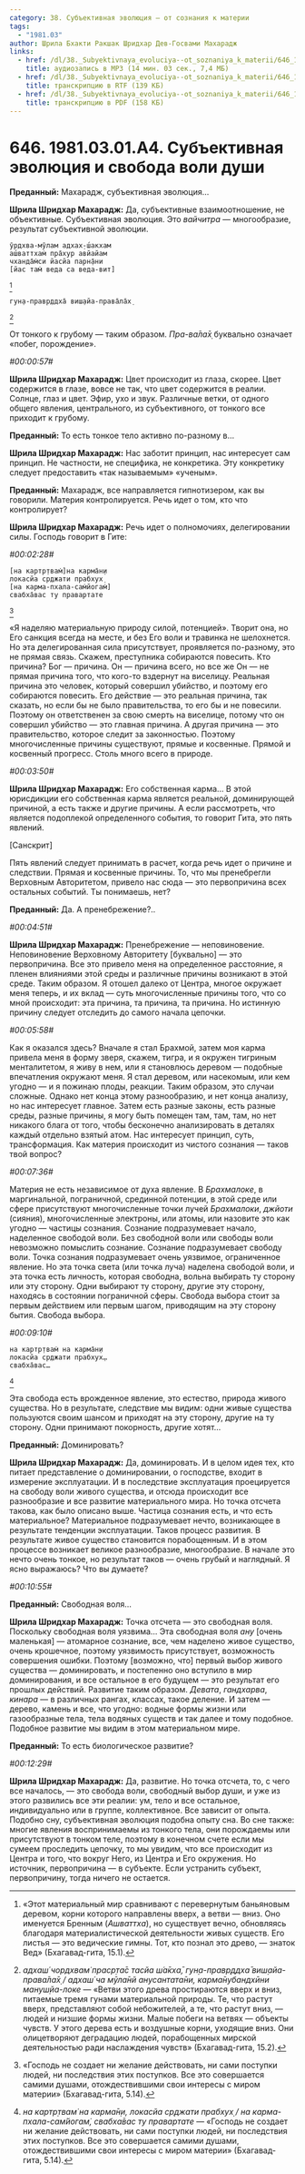 ```yaml
---
category: 38. Субъективная эволюция — от сознания к материи
tags:
  - "1981.03"
author: Шрила Бхакти Ракшак Шридхар Дев-Госвами Махарадж
links:
  - href: /dl/38._Subyektivnaya_evoluciya--ot_soznaniya_k_materii/646_1981.03.01.A4_SridharMj_Subyektivnaya_evolyutsiya_i_svoboda_voli_dushi.mp3
    title: аудиозапись в MP3 (14 мин. 03 сек., 7,4 МБ)
  - href: /dl/38._Subyektivnaya_evoluciya--ot_soznaniya_k_materii/646_1981.03.01.A4_SridharMj_Subyektivnaya_evolyutsiya_i_svoboda_voli_dushi.rtf
    title: транскрипцию в RTF (139 КБ)
  - href: /dl/38._Subyektivnaya_evoluciya--ot_soznaniya_k_materii/646_1981.03.01.A4_SridharMj_Subyektivnaya_evolyutsiya_i_svoboda_voli_dushi.pdf
    title: транскрипцию в PDF (158 КБ)
---
```


# 646. 1981.03.01.A4. Субъективная эволюция и свобода воли души

**Преданный:** Махарадж, субъективная эволюция…

**Шрила Шридхар Махарадж:** Да, субъективные взаимоотношение, не объективные. Субъективная эволюция. Это *вайчитра* — многообразие, результат субъективной эволюции.

    ӯрдхва-мӯлам адхах̣-ш́акхам
    аш́ваттхам̇ пра̄хур авйайам
    чханда̄м̇си йасйа парн̣а̄ни
    [йас там̇ веда са веда-вит]
[^_ftn1]

    гун̣а-правр̣ддха̄ виш̣айа-права̄ла̄х̣
[^_ftn2]

От тонкого к грубому — таким образом. *Пра-ва̄ла̄х̣* буквально означает «побег, порождение».

*#00:00:57#*

**Шрила Шридхар Махарадж:** Цвет происходит из глаза, скорее. Цвет содержится в глазе, вовсе не так, что цвет содержится в реалии. Солнце, глаз и цвет. Эфир, ухо и звук. Различные ветки, от одного общего явления, центрального, из субъективного, от тонкого все приходит к грубому.

**Преданный:** То есть тонкое тело активно по-разному в…

**Шрила Шридхар Махарадж:** Нас заботит принцип, нас интересует сам принцип. Не частности, не специфика, не конкретика. Эту конкретику следует предоставить «так называемым» «ученым».

**Преданный:** Махарадж, все направляется гипнотизером, как вы говорили. Материя контролируется. Речь идет о том, кто что контролирует?

**Шрила Шридхар Махарадж:** Речь идет о полномочиях, делегировании силы. Господь говорит в Гите:

*#00:02:28#*

    [на картр̣твам̇]на карма̄н̣и
    локасйа ср̣джати прабхух̣
    [на карма-пхала-сам̇йогам̇]
    свабха̄вас ту правартате
[^_ftn3]

«Я наделяю материальную природу силой, потенцией». Творит она, но Его санкция всегда на месте, и без Его воли и травинка не шелохнется. Но эта делегированная сила присутствует, проявляется по-разному, это не прямая связь. Скажем, преступника собираются повесить. Кто причина? Бог — причина. Он — причина всего, но все же Он — не прямая причина того, что кого-то вздернут на виселицу. Реальная причина это человек, который совершил убийство, и поэтому его собираются повесить. Его действие — это реальная причина, так сказать, но если бы не было правительства, то его бы и не повесили. Поэтому он ответственен за свою смерть на виселице, потому что он совершил убийство — это главная причина. А другая причина — это правительство, которое следит за законностью. Поэтому многочисленные причины существуют, прямые и косвенные. Прямой и косвенный прогресс. Столь много всего в природе.

*#00:03:50#*

**Шрила Шридхар Махарадж:** Его собственная карма… В этой юрисдикции его собственная карма является реальной, доминирующей причиной, а есть также и другие причины. А если рассмотреть, что является подоплекой определенного события, то говорит Гита, это пять явлений.

[Санскрит]

Пять явлений следует принимать в расчет, когда речь идет о причине и следствии. Прямая и косвенные причины. То, что мы пренебрегли Верховным Авторитетом, привело нас сюда — это первопричина всех остальных событий. Ты понимаешь, нет?

**Преданный:** Да. А пренебрежение?..

*#00:04:51#*

**Шрила Шридхар Махарадж:** Пренебрежение — неповиновение. Неповиновение Верховному Авторитету [буквально] — это первопричина. Все это привело меня на определенное расстояние, я пленен влияниями этой среды и различные причины возникают в этой среде. Таким образом. Я отошел далеко от Центра, многое окружает меня теперь, и их вклад — суть многочисленные причины того, что со мной происходит: эта причина, та причина, та причина. Но истинную причину следует отследить до самого начала цепочки.

*#00:05:58#*

Как я оказался здесь? Вначале я стал Брахмой, затем моя карма привела меня в форму зверя, скажем, тигра, и я окружен тигриным менталитетом, я живу в нем, или я становлюсь деревом — подобные впечатления окружают меня. Я стал деревом, или насекомым, или кем угодно — и я пожинаю плоды, реакции. Таким образом, это случаи сложные. Однако нет конца этому разнообразию, и нет конца анализу, но нас интересует главное. Затем есть разные законы, есть разные среды, разные причины, я могу быть помещен там, там, там, но нет никакого блага от того, чтобы бесконечно анализировать в деталях каждый отдельно взятый атом. Нас интересует принцип, суть, трансформация. Как материя происходит из чистого сознания — таков твой вопрос?

*#00:07:36#*

Материя не есть независимое от духа явление. В *Брахмалоке*, в маргинальной, пограничной, срединной потенции, в этой среде или сфере присутствуют многочисленные точки лучей *Брахмалоки*, *джйоти* (сияния), многочисленные электроны, или атомы, или назовите это как угодно — частицы сознания. Сознание подразумевает начало, наделенное свободой воли. Без свободной воли или свободы воли невозможно помыслить сознание. Сознание подразумевает свободу воли. Точка сознания подразумевает очень уязвимое, ограниченное явление. Но эта точка света (или точка луча) наделена свободой воли, и эта точка есть личность, которая свободна, вольна выбирать ту сторону или эту сторону. Одни выбирают ту сторону, другие эту сторону, находясь в состоянии пограничной сферы. Свобода выбора стоит за первым действием или первым шагом, приводящим на эту сторону бытия. Свобода выбора.

*#00:09:10#*

    на картр̣твам̇ на карма̄н̣и
    локасйа ср̣джати прабхух̣…
    свабха̄вас…
[^_ftn4]

Эта свобода есть врожденное явление, это естество, природа живого существа. Но в результате, следствие мы видим: одни живые существа пользуются своим шансом и приходят на эту сторону, другие на ту сторону. Одни принимают покорность, другие хотят…

**Преданный:** Доминировать?

**Шрила Шридхар Махарадж:** Да, доминировать. И в целом идея тех, кто питает представление о доминировании, о господстве, входит в измерение эксплуатации. И в последствие эксплуатация проецируется на свободу воли живого существа, и отсюда происходит все разнообразие и все развитие материального мира. Но точка отсчета такова, как было описано выше. Частица сознания есть, и что есть материальное? Материальное подразумевает нечто, возникающее в результате тенденции эксплуатации. Таков процесс развития. В результате живое существо становится порабощенным. И в этом процессе возникает великое разнообразие, многообразие. В начале это нечто очень тонкое, но результат таков — очень грубый и наглядный. Я ясно выражаюсь? Что вы думаете?

*#00:10:55#*

**Преданный:** Свободная воля…

**Шрила Шридхар Махарадж:** Точка отсчета — это свободная воля. Поскольку свободная воля уязвима… Эта свободная воля *ану* [очень маленькая] — атомарное сознание, все, чем наделено живое существо, очень крошечное, поэтому уязвимость присутствует, возможность совершения ошибки. Поэтому [возможно, что] первый выбор живого существа — доминировать, и постепенно оно вступило в мир доминирования, и все остальное в его будущем — это результат его прошлых действий. Развитие таким образом. *Девата*, *гандхарва*, *кинара* — в различных рангах, классах, такое деление. И затем — дерево, камень и все, что угодно: водные формы жизни или газообразные тела, тела водяных существ и так далее и тому подобное. Подобное развитие мы видим в этом материальном мире.

**Преданный:** То есть биологическое развитие?

*#00:12:29#*

**Шрила Шридхар Махарадж:** Да, развитие. Но точка отсчета, то, с чего все началось, — это свобода воли, свободный выбор души, и уже из этого развились все эти реалии: ум, тело и все остальное, индивидуально или в группе, коллективное. Все зависит от опыта. Подобно сну, субъективная эволюция подобна опыту сна. Во сне также: многие явления воспринимаемы из тонкого тела, они порождаемы или присутствуют в тонком теле, поэтому в конечном счете если мы сумеем проследить цепочку, то мы увидим, что все происходит из Центра и того, что вокруг Него, из Центра и Его окружения. Но источник, первопричина — в субъекте. Если устранить субъект, первопричину, тогда ничего не остается.



[^_ftn1]: «Этот материальный мир сравнивают с перевернутым баньяновым деревом, корни которого направлены вверх, а ветви — вниз. Оно именуется Бренным (*Ашваттха*), но существует вечно, обновляясь благодаря материалистической деятельности живых существ. Его листья — это ведические гимны. Тот, кто познал это древо, — знаток Вед» (Бхагавад-гита, 15.1).

[^_ftn2]: *адхаш́ чордхвам̇ праср̣та̄с тасйа ш́а̄кха̄, гун̣а-правр̣ддха̄ виш̣айа-права̄ла̄х̣ / адхаш́ ча мӯла̄нй анусантата̄ни, карма̄нубандхӣни мануш̣йа-локе* — «Ветви этого древа простираются вверх и вниз, питаемые тремя гунами материальной природы. Те, что растут вверх, представляют собой небожителей, а те, что растут вниз, — людей и низшие формы жизни. Малые побеги на ветвях — объекты чувств. У этого дерева есть и воздушные корни, уходящие вниз. Они олицетворяют деградацию людей, порабощенных мирской деятельностью ради наслаждения чувств» (Бхагавад-гита, 15.2).

[^_ftn3]: «Господь не создает ни желание действовать, ни сами поступки людей, ни последствия этих поступков. Все это совершается самими душами, отождествившими свои интересы с миром материи» (Бхагавад-гита, 5.14).

[^_ftn4]: *на картр̣твам̇ на карма̄н̣и, локасйа ср̣джати прабхух̣ / на карма-пхала-сам̇йогам̇, свабха̄вас ту правартате* — «Господь не создает ни желание действовать, ни сами поступки людей, ни последствия этих поступков. Все это совершается самими душами, отождествившими свои интересы с миром материи» (Бхагавад-гита, 5.14).

